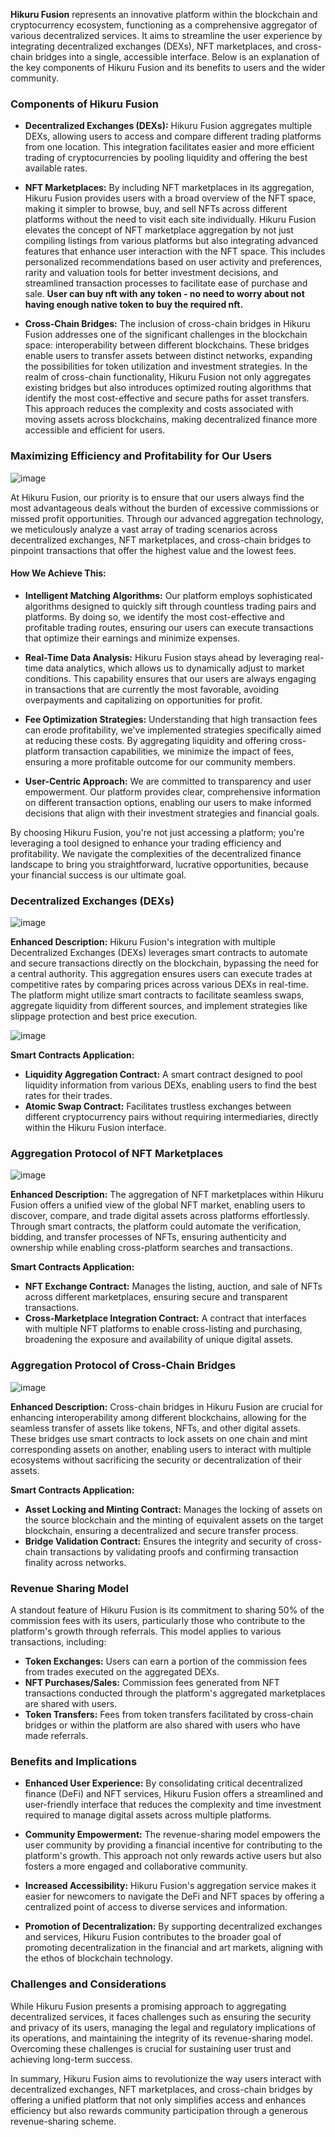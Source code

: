 **Hikuru Fusion** represents an innovative platform within the blockchain and cryptocurrency ecosystem, functioning as a comprehensive aggregator of various decentralized services. It aims to streamline the user experience by integrating decentralized exchanges (DEXs), NFT marketplaces, and cross-chain bridges into a single, accessible interface. Below is an explanation of the key components of Hikuru Fusion and its benefits to users and the wider community.

### Components of Hikuru Fusion

- **Decentralized Exchanges (DEXs):** Hikuru Fusion aggregates multiple DEXs, allowing users to access and compare different trading platforms from one location. This integration facilitates easier and more efficient trading of cryptocurrencies by pooling liquidity and offering the best available rates.

- **NFT Marketplaces:** By including NFT marketplaces in its aggregation, Hikuru Fusion provides users with a broad overview of the NFT space, making it simpler to browse, buy, and sell NFTs across different platforms without the need to visit each site individually.
Hikuru Fusion elevates the concept of NFT marketplace aggregation by not just compiling listings from various platforms but also integrating advanced features that enhance user interaction with the NFT space. This includes personalized recommendations based on user activity and preferences, rarity and valuation tools for better investment decisions, and streamlined transaction processes to facilitate ease of purchase and sale. **User can buy nft with any token - no need to worry about not having enough native token to buy the required nft.**

- **Cross-Chain Bridges:** The inclusion of cross-chain bridges in Hikuru Fusion addresses one of the significant challenges in the blockchain space: interoperability between different blockchains. These bridges enable users to transfer assets between distinct networks, expanding the possibilities for token utilization and investment strategies. In the realm of cross-chain functionality, Hikuru Fusion not only aggregates existing bridges but also introduces optimized routing algorithms that identify the most cost-effective and secure paths for asset transfers. This approach reduces the complexity and costs associated with moving assets across blockchains, making decentralized finance more accessible and efficient for users.




### Maximizing Efficiency and Profitability for Our Users
![image](https://github.com/HikuruOfficial/Hikuru-Fusion/assets/132744928/2312bb74-9573-4a3f-8998-546483054e87)

At Hikuru Fusion, our priority is to ensure that our users always find the most advantageous deals without the burden of excessive commissions or missed profit opportunities. Through our advanced aggregation technology, we meticulously analyze a vast array of trading scenarios across decentralized exchanges, NFT marketplaces, and cross-chain bridges to pinpoint transactions that offer the highest value and the lowest fees.

#### How We Achieve This:

- **Intelligent Matching Algorithms:** Our platform employs sophisticated algorithms designed to quickly sift through countless trading pairs and platforms. By doing so, we identify the most cost-effective and profitable trading routes, ensuring our users can execute transactions that optimize their earnings and minimize expenses.

- **Real-Time Data Analysis:** Hikuru Fusion stays ahead by leveraging real-time data analytics, which allows us to dynamically adjust to market conditions. This capability ensures that our users are always engaging in transactions that are currently the most favorable, avoiding overpayments and capitalizing on opportunities for profit.

- **Fee Optimization Strategies:** Understanding that high transaction fees can erode profitability, we've implemented strategies specifically aimed at reducing these costs. By aggregating liquidity and offering cross-platform transaction capabilities, we minimize the impact of fees, ensuring a more profitable outcome for our community members.

- **User-Centric Approach:** We are committed to transparency and user empowerment. Our platform provides clear, comprehensive information on different transaction options, enabling our users to make informed decisions that align with their investment strategies and financial goals.

By choosing Hikuru Fusion, you're not just accessing a platform; you're leveraging a tool designed to enhance your trading efficiency and profitability. We navigate the complexities of the decentralized finance landscape to bring you straightforward, lucrative opportunities, because your financial success is our ultimate goal.






### Decentralized Exchanges (DEXs)
![image](https://github.com/HikuruOfficial/Hikuru-Fusion/assets/132744928/399ebc8d-c56a-4194-8bed-2dac6f800148)

**Enhanced Description:**
Hikuru Fusion's integration with multiple Decentralized Exchanges (DEXs) leverages smart contracts to automate and secure transactions directly on the blockchain, bypassing the need for a central authority. This aggregation ensures users can execute trades at competitive rates by comparing prices across various DEXs in real-time. The platform might utilize smart contracts to facilitate seamless swaps, aggregate liquidity from different sources, and implement strategies like slippage protection and best price execution.

![image](https://github.com/HikuruOfficial/Hikuru-Fusion/assets/132744928/2aa4e690-28cd-4d4d-a350-28d5dee6609e)

**Smart Contracts Application:**
- **Liquidity Aggregation Contract:** A smart contract designed to pool liquidity information from various DEXs, enabling users to find the best rates for their trades.
- **Atomic Swap Contract:** Facilitates trustless exchanges between different cryptocurrency pairs without requiring intermediaries, directly within the Hikuru Fusion interface.

### Aggregation Protocol of NFT Marketplaces
![image](https://github.com/HikuruOfficial/Hikuru-Fusion/assets/132744928/e849ed59-b599-4fae-b174-f88082c716a1)

**Enhanced Description:**
The aggregation of NFT marketplaces within Hikuru Fusion offers a unified view of the global NFT market, enabling users to discover, compare, and trade digital assets across platforms effortlessly. Through smart contracts, the platform could automate the verification, bidding, and transfer processes of NFTs, ensuring authenticity and ownership while enabling cross-platform searches and transactions.

**Smart Contracts Application:**
- **NFT Exchange Contract:** Manages the listing, auction, and sale of NFTs across different marketplaces, ensuring secure and transparent transactions.
- **Cross-Marketplace Integration Contract:** A contract that interfaces with multiple NFT platforms to enable cross-listing and purchasing, broadening the exposure and availability of unique digital assets.

### Aggregation Protocol of Cross-Chain Bridges
![image](https://github.com/HikuruOfficial/Hikuru-Fusion/assets/132744928/62bf7f57-baa8-4bc9-aa14-b56736507f66)

**Enhanced Description:**
Cross-chain bridges in Hikuru Fusion are crucial for enhancing interoperability among different blockchains, allowing for the seamless transfer of assets like tokens, NFTs, and other digital assets. These bridges use smart contracts to lock assets on one chain and mint corresponding assets on another, enabling users to interact with multiple ecosystems without sacrificing the security or decentralization of their assets.

**Smart Contracts Application:**
- **Asset Locking and Minting Contract:** Manages the locking of assets on the source blockchain and the minting of equivalent assets on the target blockchain, ensuring a decentralized and secure transfer process.
- **Bridge Validation Contract:** Ensures the integrity and security of cross-chain transactions by validating proofs and confirming transaction finality across networks.





### Revenue Sharing Model

A standout feature of Hikuru Fusion is its commitment to sharing 50% of the commission fees with its users, particularly those who contribute to the platform's growth through referrals. This model applies to various transactions, including:

- **Token Exchanges:** Users can earn a portion of the commission fees from trades executed on the aggregated DEXs.
- **NFT Purchases/Sales:** Commission fees generated from NFT transactions conducted through the platform's aggregated marketplaces are shared with users.
- **Token Transfers:** Fees from token transfers facilitated by cross-chain bridges or within the platform are also shared with users who have made referrals.

### Benefits and Implications

- **Enhanced User Experience:** By consolidating critical decentralized finance (DeFi) and NFT services, Hikuru Fusion offers a streamlined and user-friendly interface that reduces the complexity and time investment required to manage digital assets across multiple platforms.

- **Community Empowerment:** The revenue-sharing model empowers the user community by providing a financial incentive for contributing to the platform's growth. This approach not only rewards active users but also fosters a more engaged and collaborative community.

- **Increased Accessibility:** Hikuru Fusion's aggregation service makes it easier for newcomers to navigate the DeFi and NFT spaces by offering a centralized point of access to diverse services and information.

- **Promotion of Decentralization:** By supporting decentralized exchanges and services, Hikuru Fusion contributes to the broader goal of promoting decentralization in the financial and art markets, aligning with the ethos of blockchain technology.

### Challenges and Considerations

While Hikuru Fusion presents a promising approach to aggregating decentralized services, it faces challenges such as ensuring the security and privacy of its users, managing the legal and regulatory implications of its operations, and maintaining the integrity of its revenue-sharing model. Overcoming these challenges is crucial for sustaining user trust and achieving long-term success.

In summary, Hikuru Fusion aims to revolutionize the way users interact with decentralized exchanges, NFT marketplaces, and cross-chain bridges by offering a unified platform that not only simplifies access and enhances efficiency but also rewards community participation through a generous revenue-sharing scheme.
